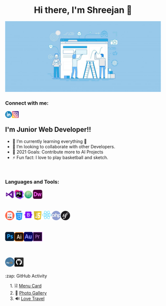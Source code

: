 <h1 align="Center"> Hi there, I'm Shreejan 👋 </h1>

<img src="./icons/banner.jpg" alt="banner" >

<br/>

### Connect with me:


[<img align="left" alt="Shreejan | LinkedIn" width="22px" src="./icons/linkedin.png" />][linkedin]
[<img align="left" alt="Shreejan | Instagram" width="22px" src="./icons/instagram.png" />][instagram]

<br/>

## I'm Junior Web Developer!!

- 🌱 I’m currently learning everything 🤣
- 👯 I’m looking to collaborate with other Developers.
- 🥅 2021 Goals: Contribute more to AI Projects
- ⚡ Fun fact: I love to play basketball and sketch.


<br/>

### Languages and Tools:

[<img align="left" alt="Visual Studio Code" width="30px" src="./icons/visual studio.png" />](https://code.visualstudio.com/docs)
<img align="left" alt="PhpStrom" width="30px" src="./icons/phpstrom.png" />
<img align="left" alt="atom" width="30px" src="./icons/atom.png" />
<img align="left" alt="dreamweaver" width="30px" src="./icons/dreamweaver.png" />

<br/>
<br/>
<br/><br/>


<img align="left" alt="html" width="30px" src="./icons/html.png" />
<img align="left" alt="css" width="30px" src="./icons/css.png" />
<img align="left" alt="bootstrap" width="30px" src="./icons/bootstrap.png" />
<img align="left" alt="javascript" width="30px" src="./icons/js.png" />
<img align="left" alt="react" width="30px" src="./icons/react.png" />
<img align="left" alt="php" width="30px" src="./icons/php.png" />
<img align="left" alt="symfony" width="30px" src="./icons/symfony.webp" />

<br />
<br /><br/><br/>

<img align="left" alt="photoshop" width="30px" src="./icons/photoshop.png" />
<img align="left" alt="illustrator" width="30px" src="./icons/illustrator.webp" />
<img align="left" alt="audition" width="30px" src="./icons/audition.png" />
<img align="left" alt="premiere pro" width="30px" src="./icons/premier-pro.jpg" />

<br />
<br /><br/><br/>

[<img align="left" alt="MySQL" width="30px" src="./icons/mysql.png" />](https://www.mysql.com/about/)
[<img align="left" alt="GitHub" width="30px" src="./icons/github.png" />](https://github.com/about)

<br />
<br />
<br />


<summary>:zap: GitHub Activity</summary>
  
<!--START_SECTION:activity-->

&nbsp; &nbsp; 1. &#128479; [Menu Card](https://github.com/shreejanjoshi/menuCard) <br />
&nbsp; &nbsp; 2. &#127969; [Photo Gallery](https://github.com/shreejanjoshi/PhotoGallery) <br />
&nbsp; &nbsp; 3. &#128266; [Love Travel](https://github.com/shreejanjoshi/love-travel) <br />

<!--END_SECTION:activity-->

<br />



[instagram]: https://www.instagram.com/shreejan_sj/
[linkedin]: www.linkedin.com/in/shreejanjoshi
